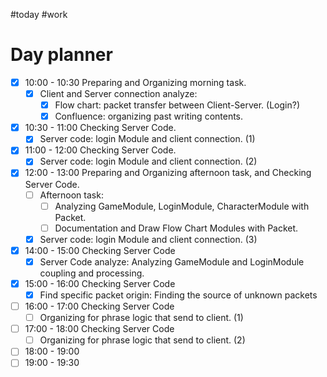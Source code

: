 #today #work 
# Day planner

- [x] 10:00 - 10:30 Preparing and Organizing morning task.
	- [x] Client and Server connection analyze:
		- [x] Flow chart: packet transfer between Client-Server. (Login?)
		- [x] Confluence: organizing past writing contents.
- [x] 10:30 - 11:00 Checking Server Code.
	- [x] Server code: login Module and client connection. (1)
- [x] 11:00 - 12:00 Checking Server Code.
	- [x] Server code: login Module and client connection. (2)
- [x] 12:00 - 13:00 Preparing and Organizing afternoon task, and Checking Server Code.
	- [ ] Afternoon task:
		- [ ] Analyzing GameModule, LoginModule, CharacterModule with Packet. 
		- [ ] Documentation and Draw Flow Chart Modules with Packet.
	- [x] Server code: login Module and client connection. (3)
- [x] 14:00 - 15:00 Checking Server Code
	- [x] Server Code analyze: Analyzing GameModule and LoginModule coupling and processing.  
- [x] 15:00 - 16:00 Checking Server Code
	- [x] Find specific packet origin: Finding the source of unknown packets
- [ ] 16:00 - 17:00 Checking Server Code
	- [ ] Organizing for phrase logic that send to client. (1)
- [ ] 17:00 - 18:00 Checking Server Code
	- [ ] Organizing for phrase logic that send to client. (2)
- [ ] 18:00 - 19:00 
- [ ] 19:00 - 19:30 
